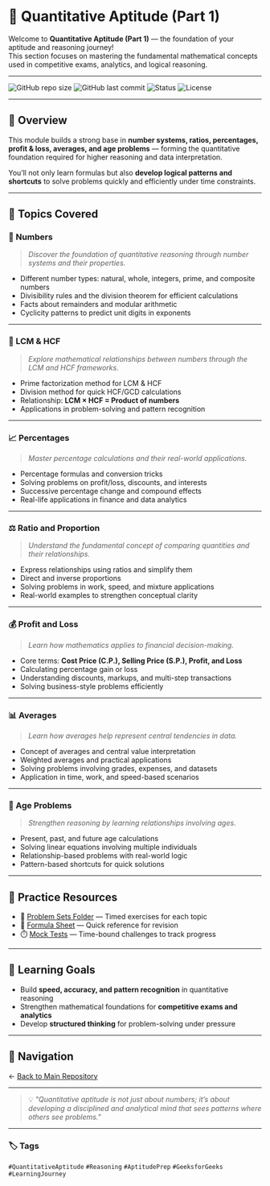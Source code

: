# 📘 Quantitative Aptitude (Part 1)

Welcome to **Quantitative Aptitude (Part 1)** — the foundation of your aptitude and reasoning journey!  
This section focuses on mastering the fundamental mathematical concepts used in competitive exams, analytics, and logical reasoning.

---

![GitHub repo size](https://img.shields.io/github/repo-size/Dev0psKing/aptitude-prep-journey?color=blue&label=Repo%20Size&style=flat-square)
![GitHub last commit](https://img.shields.io/github/last-commit/Dev0psKing/aptitude-prep-journey?color=brightgreen&style=flat-square)
![Status](https://img.shields.io/badge/Status-In%20Progress-yellow?style=flat-square)
![License](https://img.shields.io/badge/License-MIT-lightgrey?style=flat-square)

---

## 🧠 Overview
This module builds a strong base in **number systems, ratios, percentages, profit & loss, averages, and age problems** — forming the quantitative foundation required for higher reasoning and data interpretation.  

You’ll not only learn formulas but also **develop logical patterns and shortcuts** to solve problems quickly and efficiently under time constraints.

---

## 📂 Topics Covered

### 🔢 Numbers
> *Discover the foundation of quantitative reasoning through number systems and their properties.*

- Different number types: natural, whole, integers, prime, and composite numbers  
- Divisibility rules and the division theorem for efficient calculations  
- Facts about remainders and modular arithmetic  
- Cyclicity patterns to predict unit digits in exponents  

---

### 🔗 LCM & HCF
> *Explore mathematical relationships between numbers through the LCM and HCF frameworks.*

- Prime factorization method for LCM & HCF  
- Division method for quick HCF/GCD calculations  
- Relationship: **LCM × HCF = Product of numbers**  
- Applications in problem-solving and pattern recognition  

---

### 📈 Percentages
> *Master percentage calculations and their real-world applications.*

- Percentage formulas and conversion tricks  
- Solving problems on profit/loss, discounts, and interests  
- Successive percentage change and compound effects  
- Real-life applications in finance and data analytics  

---

### ⚖️ Ratio and Proportion
> *Understand the fundamental concept of comparing quantities and their relationships.*

- Express relationships using ratios and simplify them  
- Direct and inverse proportions  
- Solving problems in work, speed, and mixture applications  
- Real-world examples to strengthen conceptual clarity  

---

### 💰 Profit and Loss
> *Learn how mathematics applies to financial decision-making.*

- Core terms: **Cost Price (C.P.), Selling Price (S.P.), Profit, and Loss**  
- Calculating percentage gain or loss  
- Understanding discounts, markups, and multi-step transactions  
- Solving business-style problems efficiently  

---

### 📊 Averages
> *Learn how averages help represent central tendencies in data.*

- Concept of averages and central value interpretation  
- Weighted averages and practical applications  
- Solving problems involving grades, expenses, and datasets  
- Application in time, work, and speed-based scenarios  

---

### 👶 Age Problems
> *Strengthen reasoning by learning relationships involving ages.*

- Present, past, and future age calculations  
- Solving linear equations involving multiple individuals  
- Relationship-based problems with real-world logic  
- Pattern-based shortcuts for quick solutions  

---

## 🧩 Practice Resources
- 📘 [Problem Sets Folder](./problems/) — Timed exercises for each topic  
- 🧮 [Formula Sheet](../notes/formulas.md) — Quick reference for revision  
- ⏱️ [Mock Tests](../mock-tests/) — Time-bound challenges to track progress  

---

## 🌟 Learning Goals
- Build **speed, accuracy, and pattern recognition** in quantitative reasoning  
- Strengthen mathematical foundations for **competitive exams and analytics**  
- Develop **structured thinking** for problem-solving under pressure  

---

## 🧭 Navigation
← [Back to Main Repository](https://github.com/Dev0psKing/aptitude-prep-journey)

---

> 💡 *"Quantitative aptitude is not just about numbers; it’s about developing a disciplined and analytical mind that sees patterns where others see problems."*

---

### 🏷️ Tags
`#QuantitativeAptitude` `#Reasoning` `#AptitudePrep` `#GeeksforGeeks` `#LearningJourney`